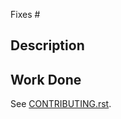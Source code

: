 <!-- remove if not associated with an issue -->
Fixes #

## Description

## Work Done

See [CONTRIBUTING.rst](CONTRIBUTING.rst>).
